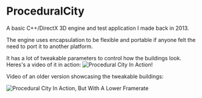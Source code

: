 # ProceduralCity

A basic C++/DirectX 3D engine and test application I made back in 2013.

The engine uses encapsulation to be flexible and portable if anyone felt the need to port it to another platform.

It has a lot of tweakable parameters to control how the buildings look. Heres's a video of it in action: ![Procedural City In Action!](https://www.youtube.com/watch?v=j8ZXXmKmkRU)


Video of an older version showcasing the tweakable buildings:  

![Procedural City In Action, But With A Lower Framerate](https://www.youtube.com/watch?v=qNNOEIxcsRo)
